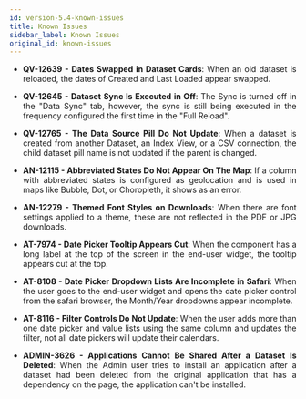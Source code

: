 ```yaml
---
id: version-5.4-known-issues
title: Known Issues
sidebar_label: Known Issues
original_id: known-issues
---
```

<div style="text-align: justify">



* **QV-12639 - Dates Swapped in Dataset Cards**: When an old dataset is reloaded, the dates of Created and Last Loaded appear swapped.

* **QV-12645 - Dataset Sync Is Executed in Off**: The Sync is turned off in the "Data Sync" tab, however, the sync is still being executed in the frequency configured the first time in the "Full Reload".

* **QV-12765 - The Data Source Pill Do Not Update**: When a dataset is created from another Dataset, an Index View, or a CSV connection, the child dataset pill name is not updated if the parent is changed. 


* **AN-12115 - Abbreviated States Do Not Appear On The Map**: If a column with abbreviated states is configured as geolocation and is used in maps like Bubble, Dot, or Choropleth, it shows as an error.


* **AN-12279 - Themed Font Styles on Downloads**: When there are font settings applied to a theme, these are not reflected in the PDF or JPG downloads.

* **AT-7974 - Date Picker Tooltip Appears Cut**: When the component has a long label at the top of the screen in the end-user widget, the tooltip appears cut at the top.

* **AT-8108 - Date Picker Dropdown Lists Are Incomplete in Safari**: When the user goes to the end-user widget and opens the date picker control from the safari browser, the Month/Year dropdowns appear incomplete.

* **AT-8116 - Filter Controls Do Not Update**: When the user adds more than one date picker and value lists using the same column and updates the filter, not all date pickers will update their calendars.

* **ADMIN-3626 - Applications Cannot Be Shared After a Dataset Is Deleted**: When the Admin user tries to install an application after a dataset had been deleted from the original application that has a dependency on the page, the application can't be installed. 

